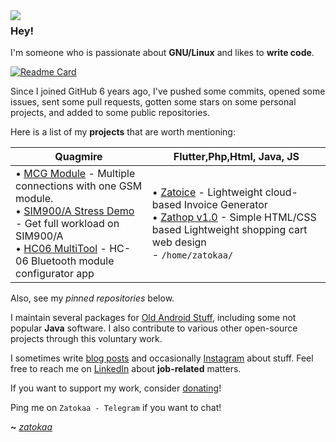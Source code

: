 <img align="left" src="https://i.ibb.co/mhr1C3h/zatokaa.png">

### Hey!

I'm someone who is passionate about **GNU/Linux** and likes to **write code**.


<be>

[![Readme Card](https://github-readme-stats.vercel.app/api/pin/?username=zatokaa&repo=zatokaa)](https://github.com/zatokaa/zatokaa)

Since I joined GitHub 6 years ago, I've pushed some commits, opened some issues, sent some pull requests, gotten some stars on some personal projects, and added to some public repositories.

Here is a list of my **projects** that are worth mentioning:

| **Quagmire**                                                                                                                                                                                                                                                                                                                                                                                                                                                                                                                                                                                                                                                                                                                                                                                                                                                                                                                                                                                                                                                                                                                     |  **Flutter**,**Php**,**Html**, **Java**, **JS**                                                                                                                                                                                                                                                                                                                                                                                                                                                                                                                                                                                                                                                                                                                                                                                                                                                                                                                                                                                                                                                                                                                                                                                                                                                                                                        |
| ---------------------------------------------------------------------------------------------------------------------------------------------------------------------------------------------------------------------------------------------------------------------------------------------------------------------------------------------------------------------------------------------------------------------------------------------------------------------------------------------------------------------------------------------------------------------------------------------------------------------------------------------------------------------------------------------------------------------------------------------------------------------------------------------------------------------------------------------------------------------------------------------------------------------------------------------------------------------------------------------------------------------------------------------------------------------------------------------------------------------------- | --------------------------------------------------------------------------------------------------------------------------------------------------------------------------------------------------------------------------------------------------------------------------------------------------------------------------------------------------------------------------------------------------------------------------------------------------------------------------------------------------------------------------------------------------------------------------------------------------------------------------------------------------------------------------------------------------------------------------------------------------------------------------------------------------------------------------------------------------------------------------------------------------------------------------------------------------------------------------------------------------------------------------------------------------------------------------------------------------------------------------------------------------------------------------------------------------------------------------------------------------------------------------------------------------------------------------------------------------------------------------------- |
• [MCG Module](#) - Multiple connections with one GSM module. <br>• [SIM900/A Stress Demo](#) - Get full workload on SIM900/A <br>• [HC06 MultiTool](#) - HC-06 Bluetooth module configurator app <br>| • [Zatoice](#) - Lightweight cloud-based Invoice Generator <br>• [Zathop v1.0](#) - Simple HTML/CSS based Lightweight shopping cart web design <br> - `/home/zatokaa/` |

Also, see my _pinned repositories_ below.

I maintain several packages for [Old Android Stuff](https://forum.xda-developers.com/m/gishanstc.4550713/), including some not popular **Java** software. I also contribute to various other open-source projects through this voluntary work.

I sometimes write [blog posts](https://travelceylony.com/) and occasionally [Instagram](https://www.instagram.com/zatokaa) about stuff. Feel free to reach me on [LinkedIn](https://www.linkedin.com/in/gishanbandara/) about **job-related** matters.

If you want to support my work, consider [donating](https://ko-fi.com/zatoka)!

Ping me on `Zatokaa - Telegram` if you want to chat!

**~** [_zatokaa_](#)
